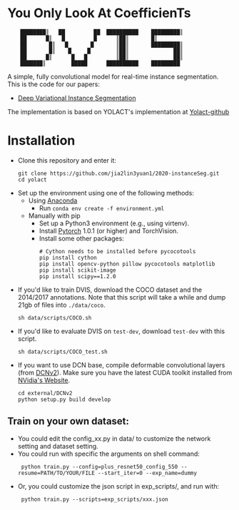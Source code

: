 # **Y**ou **O**nly **L**ook **A**t **C**oefficien**T**s
```
    ████████║   ██         ██  ██████████    █████████║
    ██      █║   █         █      ║██║       █║
    ██       █║   █       █       ║██║       █████████║
    ██       █║    █     █        ║██║              ██║
    ██      █║      █   █         ║██║              ██║
    ███████║        █████      ██████████    █████████

```

A simple, fully convolutional model for real-time instance segmentation. This is the code for our papers:
 - [Deep Variational Instance Segmentation](https://arxiv.org/abs/2007.11576)

The implementation is based on YOLACT's implementation at [Yolact-github](https://github.com/dbolya/yolact)


# Installation
 - Clone this repository and enter it:
   ```Shell
   git clone https://github.com/jia2lin3yuan1/2020-instanceSeg.git
   cd yolact
   ```
 - Set up the environment using one of the following methods:
   - Using [Anaconda](https://www.anaconda.com/distribution/)
     - Run `conda env create -f environment.yml`
   - Manually with pip
     - Set up a Python3 environment (e.g., using virtenv).
     - Install [Pytorch](http://pytorch.org/) 1.0.1 (or higher) and TorchVision.
     - Install some other packages:
       ```Shell
       # Cython needs to be installed before pycocotools
       pip install cython
       pip install opencv-python pillow pycocotools matplotlib 
       pip install scikit-image
       pip install scipy==1.2.0
       ```
 - If you'd like to train DVIS, download the COCO dataset and the 2014/2017 annotations. 
   Note that this script will take a while and dump 21gb of files into `./data/coco`.
   ```Shell
   sh data/scripts/COCO.sh
   ```
 - If you'd like to evaluate DVIS on `test-dev`, download `test-dev` with this script.
   ```Shell
   sh data/scripts/COCO_test.sh
   ```
 - If you want to use DCN base, compile deformable convolutional layers (from [DCNv2](https://github.com/CharlesShang/DCNv2/tree/pytorch_1.0)).
   Make sure you have the latest CUDA toolkit installed from [NVidia's Website](https://developer.nvidia.com/cuda-toolkit).
   ```Shell
   cd external/DCNv2
   python setup.py build develop
   ```

## Train on your own dataset:
 - You could edit the config_xx.py in data/ to customize the network setting and dataset setting.
 - You could run with specific the arguments on shell command:
   ```Shell
    python train.py --config=plus_resnet50_config_550 --resume=PATH/TO/YOUR/FILE --start_iter=0 --exp_name=dummy     
   ```
 - Or, you could customize the json script in exp_scripts/, and run with:
   ```Shell
    python train.py --scripts=exp_scripts/xxx.json
   ```

